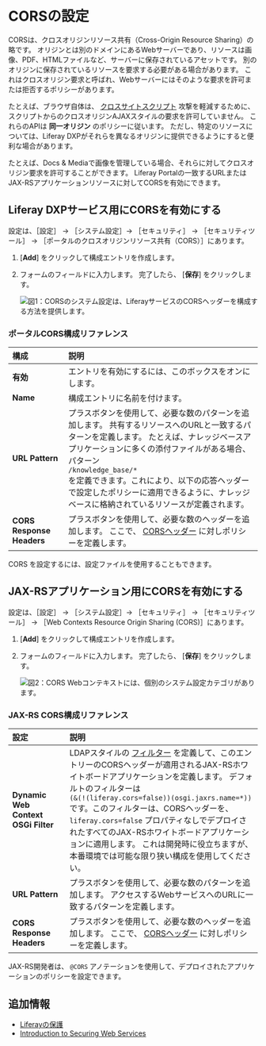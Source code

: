 # CORSの設定

CORSは、クロスオリジンリソース共有（Cross-Origin Resource Sharing）の略です。 オリジンとは別のドメインにあるWebサーバーであり、リソースは画像、PDF、HTMLファイルなど、サーバーに保存されているアセットです。 別のオリジンに保存されているリソースを要求する必要がある場合があります。 これはクロスオリジン要求と呼ばれ、Webサーバーにはそのような要求を許可または拒否するポリシーがあります。

たとえば、ブラウザ自体は、 [クロスサイトスクリプト](https://en.wikipedia.org/wiki/Cross-site_scripting) 攻撃を軽減するために、スクリプトからのクロスオリジンAJAXスタイルの要求を許可していません。 これらのAPIは **同一オリジン** のポリシーに従います。 ただし、特定のリソースについては、Liferay DXPがそれらを異なるオリジンに提供できるようにすると便利な場合があります。

たとえば、Docs & Mediaで画像を管理している場合、それらに対してクロスオリジン要求を許可することができます。 Liferay Portalの一致するURLまたはJAX-RSアプリケーションリソースに対してCORSを有効にできます。

<a name="enabling-cors-for-liferay-dxp-services" />

## Liferay DXPサービス用にCORSを有効にする

設定は、［設定］ &rarr; ［システム設定］&rarr; ［セキュリティ］ &rarr; ［セキュリティツール］ &rarr; ［ポータルのクロスオリジンリソース共有（CORS）］にあります。

1. [**Add**] をクリックして構成エントリを作成します。

2.  フォームのフィールドに入力します。 完了したら、 [**保存**] をクリックします。

    ![図1：CORSのシステム設定は、LiferayサービスのCORSヘッダーを構成する方法を提供します。](./setting-up-cors/images/01.png)

### ポータルCORS構成リファレンス

| 構成                        | 説明                                                                                                                                                                                                                |
| :--- | :--- |
| **有効** | エントリを有効にするには、このボックスをオンにします。                                                                                                                                                                                       |
| **Name** | 構成エントリに名前を付けます。                                                                                                                                                                                                   |
| **URL Pattern** | プラスボタンを使用して、必要な数のパターンを追加します。 共有するリソースへのURLと一致するパターンを定義します。 たとえば、ナレッジベースアプリケーションに多くの添付ファイルがある場合、パターン<br> `/knowledge_base/*` <br>を定義できます。これにより、以下の応答ヘッダーで設定したポリシーに適用できるように、ナレッジベースに格納されているリソースが定義されます。 |
| **CORS Response Headers** | プラスボタンを使用して、必要な数のヘッダーを追加します。 ここで、 [CORSヘッダー](https://developer.mozilla.org/en-US/docs/Web/HTTP/Headers#CORS) に対しポリシーを定義します。                                                                                         |
CORS を設定するには、設定ファイルを使用することもできます。

<a name="enabling-cors-for-jax-rs-applications" />

## JAX-RSアプリケーション用にCORSを有効にする

設定は、［設定］ &rarr; ［システム設定］&rarr; ［セキュリティ］ &rarr; ［セキュリティツール］ &rarr; ［Web Contexts Resource Origin Sharing (CORS)］にあります。

1. [**Add**] をクリックして構成エントリを作成します。

2.  フォームのフィールドに入力します。 完了したら、 [**保存**] をクリックします。

    ![図2：CORS Webコンテキストには、個別のシステム設定カテゴリがあります。](./setting-up-cors/images/02.png)

### JAX-RS CORS構成リファレンス

| 設定                                  | 説明                                                                                                                                                                                                                                                                                                                                                                            |
| :--- | :--- |
| **Dynamic Web Context OSGi Filter** | LDAPスタイルの [フィルター](https://osgi.org/specification/osgi.cmpn/7.0.0/service.http.whiteboard.html) を定義して、このエントリーのCORSヘッダーが適用されるJAX-RSホワイトボードアプリケーションを定義します。 デフォルトのフィルターは<br> `(&(!(liferay.cors=false))(osgi.jaxrs.name=*))` <br>です。このフィルターは、CORSヘッダーを、`liferay.cors=false` プロパティなしでデプロイされたすべてのJAX-RSホワイトボードアプリケーションに適用します。 これは開発時に役立ちますが、本番環境では可能な限り狭い構成を使用してください。 |
| **URL Pattern** | プラスボタンを使用して、必要な数のパターンを追加します。 アクセスするWebサービスへのURLに一致するパターンを定義します。                                                                                                                                                                                                                                                                                                               |
| **CORS Response Headers** | プラスボタンを使用して、必要な数のヘッダーを追加します。 ここで、 [CORSヘッダー](https://developer.mozilla.org/en-US/docs/Web/HTTP/Headers#CORS) に対しポリシーを定義します。                                                                                                                                                                                                                                                     |
JAX-RS開発者は、 `@CORS` アノテーションを使用して、デプロイされたアプリケーションのポリシーを設定できます。

<a name="additional-information" />

## 追加情報

  - [Liferayの保護](../../securing-liferay.md)
  - [Introduction to Securing Web Services](../securing-web-services.md)
